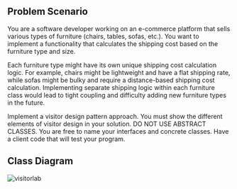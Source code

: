 ## Problem Scenario

You are a software developer working on an e-commerce platform that sells various types of furniture (chairs, tables, sofas, etc.). You want to implement a functionality that calculates the shipping cost based on the furniture type and size.

Each furniture type might have its own unique shipping cost calculation logic. For example, chairs might be lightweight and have a flat shipping rate, while sofas might be bulky and require a distance-based shipping cost calculation. Implementing separate shipping logic within each furniture class would lead to tight coupling and difficulty adding new furniture types in the future.

Implement a visitor design pattern approach. You must show the different elements of visitor design in your solution.  DO NOT USE ABSTRACT CLASSES. You are free to name your interfaces and concrete classes. Have a client code that will test your program.

## Class Diagram
![visitorlab](https://github.com/angewonk/visitorPatternLAB/assets/142864286/d50a7a32-3611-4d4d-a14a-c4e991cc267c)
